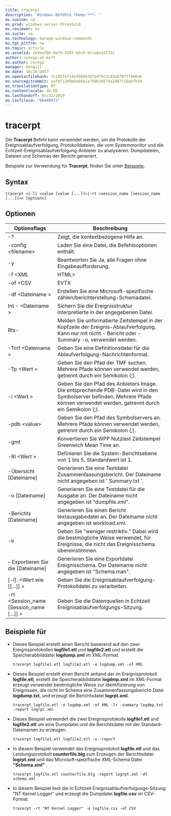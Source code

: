 ```yaml
---
title: tracerpt
description: 'Windows-Befehle Thema ***- '
ms.custom: na
ms.prod: windows-server-threshold
ms.reviewer: na
ms.suite: na
ms.technology: manage-windows-commands
ms.tgt_pltfrm: na
ms.topic: article
ms.assetid: cb9eaf86-0ef6-4197-b6c8-9cca8a1d723c
author: coreyp-at-msft
ms.author: coreyp
manager: dongill
ms.date: 10/16/2017
ms.openlocfilehash: 7c105fe714e30866297e4f6c3c83a670ff7966a6
ms.sourcegitcommit: eaf071249b6eb6b1a758b38579a2d87710abfb54
ms.translationtype: MT
ms.contentlocale: de-DE
ms.lasthandoff: 05/31/2019
ms.locfileid: "66440972"
---
```

# <a name="tracerpt"></a>tracerpt



Die **Tracerpt** Befehl kann verwendet werden, um die Protokolle der Ereignisablaufverfolgung, Protokolldateien, die vom Systemmonitor und die Echtzeit-Ereignisablaufverfolgung-Anbieter zu analysieren. Dumpdateien, Dateien und Schemas der Bericht generiert.

Beispiele zur Verwendung für **Tracerpt**, finden Sie unter [Beispiele](#BKMK_EXAMPLES).

## <a name="syntax"></a>Syntax

```
tracerpt <[-l] <value [value [...]]>|-rt <session_name [session_name [...]]>> [options]
```

## <a name="options"></a>Optionen

|              Optionsflags               |                                                                    Beschreibung                                                                    |
|----------------------------------------|---------------------------------------------------------------------------------------------------------------------------------------------------|
|                   -?                   |                                                         Zeigt, die kontextbezogene Hilfe an.                                                          |
|          -config \<filename>           |                                                 Laden Sie eine Datei, die Befehlsoptionen enthält.                                                  |
|                   -y                   |                                                  Beantworten Sie Ja, alle Fragen ohne Eingabeaufforderung.                                                   |
|                -f \<XML                |                                                                       HTML>                                                                       |
|               -of \<CSV                |                                                                       EVTX                                                                        |
|            -df \<Dateiname >             |                                            Erstellen Sie eine Microsoft-spezifische zählen/berichterstellung-Schemadatei.                                            |
|            Int - \<Dateiname >            |                                            Sichern Sie die Ereignisstruktur interpretierte in der angegebenen Datei.                                            |
|                  Rts-                  |                        Melden Sie unformatierte Zeitstempel in der Kopfzeile der Ereignis-Ablaufverfolgung. Kann nur mit nicht - Bericht oder -Summary -o, verwendet werden.                         |
|            -Tmf \<Dateiname >            |                                                  Geben Sie eine Definitionsdatei für die Ablaufverfolgung-Nachrichtenformat.                                                  |
|              -Tp \<Wert >              |                            Geben Sie den Pfad der TMF suchen. Mehrere Pfade können verwendet werden, getrennt durch ein Semikolon (;).                            |
|              -i \<Wert >               | Geben Sie den Pfad des Anbieters Image. Die entsprechende PDB-Datei wird in den Symbolserver befinden. Mehrere Pfade können verwendet werden, getrennt durch ein Semikolon (;). |
|             -pdb \<value>              |                             Geben Sie den Pfad des Symbolservers an. Mehrere Pfade können verwendet werden, getrennt durch ein Semikolon (;).                             |
|                  -gmt                  |                                              Konvertieren Sie WPP Nutzlast Zeitstempel Greenwich Mean Time an.                                               |
|              -Rl \<Wert >              |                                               Definieren Sie die System-Berichtsebene von 1 bis 5. Standardwert ist 1.                                               |
|          -Übersicht [Dateiname]           |                                  Generieren Sie eine Textdatei Zusammenfassungsbericht. Der Dateiname nicht angegeben ist ' Summary.txt '.                                   |
|             -o [Dateiname]              |                                      Generieren Sie eine Textdatei für die Ausgabe an. Der Dateiname nicht angegeben ist "dumpfile.xml".                                      |
|           -Berichts [Dateiname]           |                                  Generieren Sie einen Bericht textausgabedatei an. Der Dateiname nicht angegeben ist workload.xml.                                   |
|                  -lr                   |                        Geben Sie "weniger restriktiv." Dabei wird die bestmögliche Weise verwendet, für Ereignisse, die nicht das Ereignisschema übereinstimmen.                         |
|           – Exportieren Sie die [Dateiname]           |                                  Generieren Sie eine Exportdatei Ereignisschema. Der Dateiname nicht angegeben ist "Schema.man".                                   |
|       [-l]. \<Wert wie [[...]] >        |                                                   Geben Sie die Ereignisablaufverfolgung-Protokolldatei zu verarbeiten.                                                    |
| -rt \<Session_name [Session_name [...]] > |                                                Geben Sie die Datenquellen in Echtzeit Ereignisablaufverfolgungs-Sitzung.                                                |

## <a name="BKMK_EXAMPLES"></a>Beispiele für

- Dieses Beispiel erstellt einen Bericht basierend auf den zwei Ereignisprotokollen **logfile1.etl** und **logfile2.etl** und erstellt die Speicherabbilddatei **logdump.xml** im XML-Format.  
  ```
  tracerpt logfile1.etl logfile2.etl -o logdump.xml -of XML
  ```  
- Dieses Beispiel erstellt einen Bericht anhand der im Ereignisprotokoll **logfile.etl**, erstellt die Speicherabbilddatei **logdmp.xml** im XML-Format erzeugt verwendet bestmögliche Weise zur Identifizierung von Ereignissen, die nicht im Schema eine Zusammenfassungsbericht-Datei **logdump.txt**, und erzeugt die Berichtsdatei **logrpt.xml**.  
  ```
  tracerpt logfile.etl -o logdmp.xml -of XML -lr -summary logdmp.txt -report logrpt.xml
  ```  
- Dieses Beispiel verwendet die zwei Ereignisprotokolle **logfile1.etl** und **logfile2.etl** um eine Dumpdatei und die Berichtsdatei mit der Standard-Dateinamen zu erzeugen.  
  ```
  tracerpt logfile1.etl logfile2.etl -o -report
  ```  
- In diesem Beispiel verwendet das Ereignisprotokoll **logfile.etl** und das Leistungsprotokoll **counterfile.blg** zum Erzeugen der Berichtsdatei **logrpt.xml** und das Microsoft-spezifische XML-Schema Datei **"Schema.xml"** .  
  ```
  tracerpt logfile.etl counterfile.blg -report logrpt.xml -df schema.xml
  ```  
- In diesem Beispiel liest die in Echtzeit Ereignisablaufverfolgungs-Sitzung "NT Kernel Logger" und erzeugt die Dumpdatei **logfile.csv** im CSV-Format.  
  ```
  tracerpt -rt "NT Kernel Logger" -o logfile.csv -of CSV
  ```